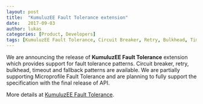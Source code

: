 ```yaml
---
layout: post
title:  "KumuluzEE Fault Tolerance extension"
date:   2017-09-03
author: lukas
categories: [Product, Developers]
tags: [KumuluzEE Fault Tolerance, Circuit Breaker, Retry, Bulkhead, Timeout, Fallback, Microprofile Fault Tolerance]
---
```


We are announcing the release of **KumuluzEE Fault Tolerance** extension which provides support for fault tolerance patterns. Circuit breaker, retry, bulkhead, timeout and fallback patterns are available. We are partially supporting Microprofile Fault Tolerance and are planning to fully support the specification with the final release of API.

More details at [KumuluzEE Fault Tolerance](https://github.com/kumuluz/kumuluzee-fault-tolerance/blob/master/README.md).
